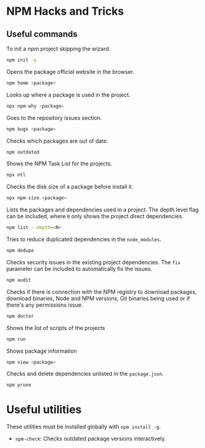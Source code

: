 # NPM Hacks and Tricks

## Useful commands

To init a npm project skipping the wizard.

```bash
npm init -y
```

Opens the package official website in the browser.

```bash
npm home <package>
```

Looks up where a package is used in the project.

```bash
npx npm-why <package>
```

Goes to the repository issues section.

```bash
npm bugs <package>
```

Checks which packages are out of date.

```bash
npm outdated
```

Shows the NPM Task List for the projects.

```bash
npx ntl
```

Checks the disk size of a package before install it.

```bash
npx npm-size <package>
```

Lists the packages and dependencies used in a project. The depth level flag can
be included, where `0` only shows the project direct dependencies.

```bash
npm list --depth=<N>
```

Tries to reduce duplicated dependencies in the `node_modules`.

```bash
npm dedupe
```

Checks security issues in the existing project dependencies. The `fix` parameter
can be included to automatically fix the issues.

```bash
npm audit
```

Checks if there is connection with the NPM registry to download packages,
download binaries, Node and NPM versions, Git binaries being used or if there's
any permissions issue.
```bash
npm doctor
```

Shows the list of scripts of the projects

```bash
npm run
```

Shows package information
```bash
npm view <package>
```

Checks and delete dependencies unlisted in the `package.json`.

```bash
npm prune
```

# Useful utilities
These utilities must be installed globally with `npm install -g`.

- `npm-check`: Checks outdated package versions interactively.


